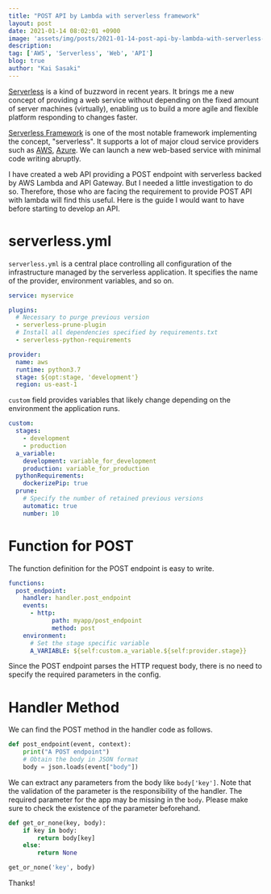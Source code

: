 ```yaml
---
title: "POST API by Lambda with serverless framework"
layout: post
date: 2021-01-14 08:02:01 +0900
image: 'assets/img/posts/2021-01-14-post-api-by-lambda-with-serverless-framework/catch.jpg'
description:
tag: ['AWS', 'Serverless', 'Web', 'API']
blog: true
author: "Kai Sasaki"
---
```


[Serverless](https://aws.amazon.com/serverless/) is a kind of buzzword in recent years. It brings me a new concept of providing a web service without depending on the fixed amount of server machines (virtually), enabling us to build a more agile and flexible platform responding to changes faster.

[Serverless Framework](https://www.serverless.com/) is one of the most notable framework implementing the concept, "serverless". It supports a lot of major cloud service providers such as [AWS](https://aws.amazon.com/), [Azure](https://azure.microsoft.com/en-us/). We can launch a new web-based service with minimal code writing abruptly.

I have created a web API providing a POST endpoint with serverless backed by AWS Lambda and API Gateway. But I needed a little investigation to do so. Therefore, those who are facing the requirement to provide POST API with lambda will find this useful. Here is the guide I would want to have before starting to develop an API.

# serverless.yml

`serverless.yml` is a central place controlling all configuration of the infrastructure managed by the serverless application. It specifies the name of the provider, environment variables, and so on.

```yaml
service: myservice

plugins:
  # Necessary to purge previous version
  - serverless-prune-plugin
  # Install all dependencies specified by requirements.txt
  - serverless-python-requirements

provider:
  name: aws
  runtime: python3.7
  stage: ${opt:stage, 'development'}
  region: us-east-1
```

`custom` field provides variables that likely change depending on the environment the application runs.

```yaml
custom:
  stages:
    - development
    - production
  a_variable:
    development: variable_for_development
    production: variable_for_production
  pythonRequirements:
    dockerizePip: true
  prune:
    # Specify the number of retained previous versions
    automatic: true
    number: 10
```

# Function for POST

The function definition for the POST endpoint is easy to write.

```yaml
functions:
  post_endpoint:
    handler: handler.post_endpoint
    events:
      - http:
            path: myapp/post_endpoint
            method: post
    environment:
      # Set the stage specific variable
      A_VARIABLE: ${self:custom.a_variable.${self:provider.stage}}
```

Since the POST endpoint parses the HTTP request body, there is no need to specify the required parameters in the config.

# Handler Method

We can find the POST method in the handler code as follows.

```python
def post_endpoint(event, context):
    print("A POST endpoint")
    # Obtain the body in JSON format
    body = json.loads(event["body"])
```

We can extract any parameters from the body like `body['key']`. Note that the validation of the parameter is the responsibility of the handler. The required parameter for the app may be missing in the `body`. Please make sure to check the existence of the parameter beforehand.

```python
def get_or_none(key, body):
    if key in body:
        return body[key]
    else:
        return None

get_or_none('key', body)
```

Thanks!